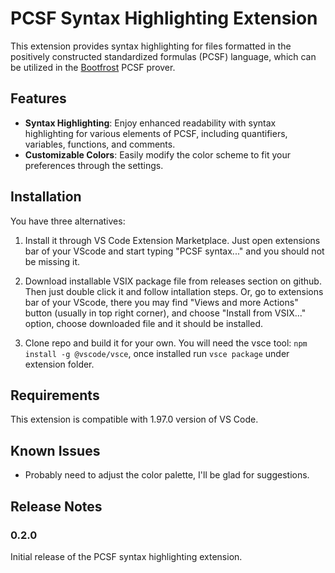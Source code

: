 # PCSF Syntax Highlighting Extension

This extension provides syntax highlighting for files formatted in the positively constructed standardized formulas (PCSF) language, which can be utilized in the [Bootfrost](https://github.com/snigavik/bootfrost) PCSF prover.

## Features

- **Syntax Highlighting**: Enjoy enhanced readability with syntax highlighting for various elements of PCSF, including quantifiers, variables, functions, and comments.
- **Customizable Colors**: Easily modify the color scheme to fit your preferences through the settings.

## Installation

You have three alternatives:

1. Install it through VS Code Extension Marketplace. Just open extensions bar of your VScode and start typing "PCSF syntax..." and you should not be missing it.

2. Download installable VSIX package file from releases section on github. Then just double click it and follow intallation steps. Or, go to extensions bar of your VScode, there you may find "Views and more Actions" button (usually in top right corner), and choose "Install from VSIX..." option, choose downloaded file and it should be installed.

3. Clone repo and build it for your own. You will need the vsce tool: `npm install -g @vscode/vsce`, once installed run `vsce package` under extension folder.

## Requirements

This extension is compatible with 1.97.0 version of VS Code.

## Known Issues

- Probably need to adjust the color palette, I'll be glad for suggestions.

## Release Notes

### 0.2.0

Initial release of the PCSF syntax highlighting extension.

